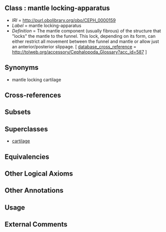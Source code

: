 
## Class : mantle locking-apparatus

 * *IRI* = http://purl.obolibrary.org/obo/CEPH_0000159
 * *Label* = mantle locking-apparatus
 * *Definition* = The mantle component (usually fibrous) of the structure that &quot;locks&quot; the mantle to the funnel. This lock, depending on its form, can either restrict all movement between the funnel and mantle or allow just an anterior/posterior slippage. [ [database_cross_reference](../../ef/oboInOwl#hasDbXref.md) = http://tolweb.org/accessory/Cephalopoda_Glossary?acc_id=587 ]

## Synonyms

 * mantle locking cartilage

## Cross-references


## Subsets


## Superclasses

 * [cartilage](../../UBERON/18/UBERON_0002418.md)

## Equivalencies


## Other Logical Axioms


## Other Annotations


## Usage


## External Comments

